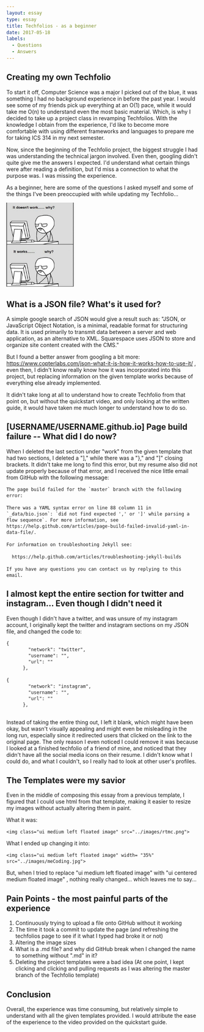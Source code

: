 ```yaml
---
layout: essay
type: essay
title: Techfolios - as a beginner
date: 2017-05-18
labels:
  - Questions
  - Answers
---
```


## Creating my own Techfolio

To start it off, Computer Science was a major I picked out of the blue, it was something I had no background experience in before the past year. I would see some of my friends pick up everything at an O(1) pace, while it would take me O(n) to understand even the most basic material. Which, is why I decided to take up a project class in revamping Techfolios. With the knowledge I obtain from the experience, I'd like to become more comfortable with using different frameworks and languages to prepare me for taking ICS 314 in my next semester. 

Now, since the beginning of the Techfolio project, the biggest struggle I had was understanding the technical jargon involved. Even then, googling didn't quite give me the answers I expected. I'd understand what certain things were after reading a definition, but I'd miss a connection to what the purpose was. I was missing the experience.

As a beginner, here are some of the questions I asked myself and some of the things I've been preoccupied with while updating my Techfolio...

<img class="ui centered medium image" width= "35%" src="../images/meCoding.jpg">

## What is a JSON file? What's it used for?

A simple google search of JSON would give a result such as: "JSON, or JavaScript Object Notation, is a minimal, readable format for structuring data. It is used primarily to transmit data between a server and web application, as an alternative to XML. Squarespace uses JSON to store and organize site content created with the CMS." 

But I found a better answer from googling a bit more: https://www.copterlabs.com/json-what-it-is-how-it-works-how-to-use-it/ , even then, I didn't know really know how it was incorporated into this project, but replacing information on the given template works because of everything else already implemented.

It didn't take long at all to understand how to create Techfolio from that point on, but without the quickstart video, and only looking at the written guide, it would have taken me much longer to understand how to do so. 

## [USERNAME/USERNAME.github.io] Page build failure -- What did I do now?

When I deleted the last section under "work" from the given template that had two sections, I deleted a "]," while there was a "}," and "]" closing brackets. It didn't take me long to find this error, but my resume also did not update properly because of that error, and I received the nice little email from GitHub with the following message:

```
The page build failed for the `master` branch with the following error:

There was a YAML syntax error on line 88 column 11 in `_data/bio.json`: `did not find expected ',' or ']' while parsing a flow sequence`. For more information, see https://help.github.com/articles/page-build-failed-invalid-yaml-in-data-file/.

For information on troubleshooting Jekyll see:

  https://help.github.com/articles/troubleshooting-jekyll-builds

If you have any questions you can contact us by replying to this email.

```

## I almost kept the entire section for twitter and instagram... Even though I didn't need it

Even though I didn't have a twitter, and was unsure of my instagram account, I originally kept the twitter and instagram sections on my JSON file, and changed the code to:
```
{
        "network": "twitter",
        "username": "",
        "url": ""
      },

{
        "network": "instagram",
        "username": "",
        "url": ""
      },
      
```
 Instead of taking the entire thing out, I left it blank, which might have been okay, but wasn't visually appealing and might even be misleading in the long run, especially since it redirected users that clicked on the link to the original page. The only reason I even noticed I could remove it was because I looked at a finished techfolio of a friend of mine, and noticed that they didn't have all the social media icons on their resume. I didn't know what I could do, and what I couldn't, so I really had to look at other user's profiles.

## The Templates were my savior

Even in the middle of composing this essay from a previous template, I figured that I could use html from that template, making it easier to resize my images without actually altering them in paint.

What it was:
```
<img class="ui medium left floated image" src="../images/rtmc.png">

```

What I ended up changing it into:
```
<img class="ui medium left floated image" width= "35%" src="../images/meCoding.jpg">

```
But, when I tried to replace "ui medium left floated image" with "ui centered medium floated image" , nothing really changed... which leaves me to say...

## Pain Points - the most painful parts of the experience

1. Continuously trying to upload a file onto GitHub without it working
2. The time it took a commit to update the page (and refreshing the techfolios page to see if it what I typed had broke it or not)
3. Altering the image sizes
4. What is a .md file? and why did GitHub break when I changed the name to something without ".md" in it?
5. Deleting the project templates were a bad idea (At one point, I kept clicking and clicking and pulling requests as I was altering the master branch of the Techfolio template)

## Conclusion

Overall, the experience was time consuming, but relatively simple to understand with all the given templates provided. I would attribute the ease of the experience to the video provided on the quickstart guide.




